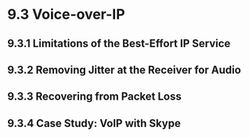 # 9.3 Voice-over-IP

## 9.3.1 Limitations of the Best-Effort IP Service


## 9.3.2 Removing Jitter at the Receiver for Audio


## 9.3.3 Recovering from Packet Loss


## 9.3.4 Case Study: VoIP with Skype 